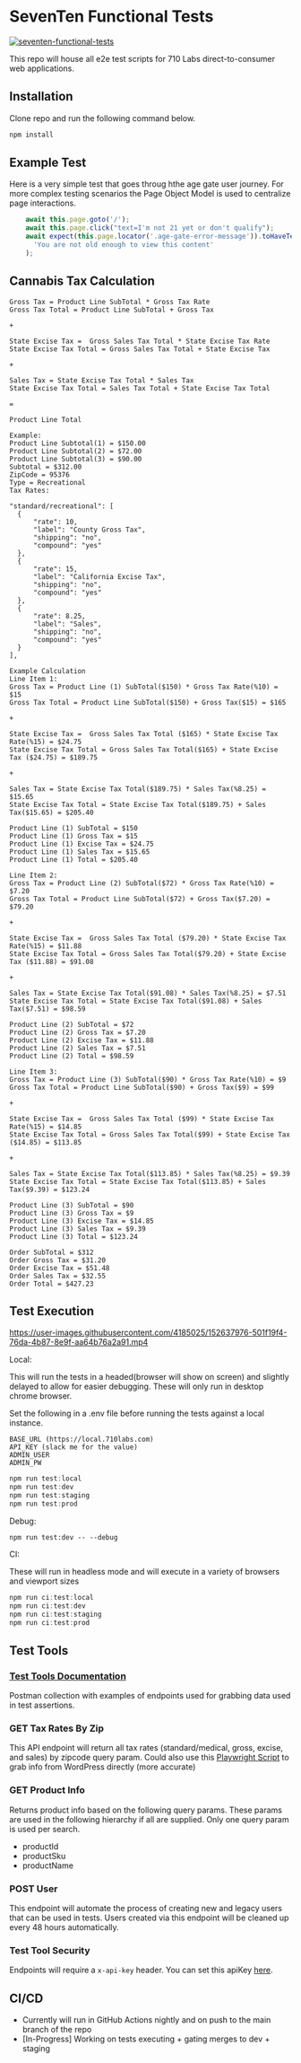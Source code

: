 # SevenTen Functional Tests

[![seventen-functional-tests](https://github.com/710labs/seventen-functional-tests/actions/workflows/playwright.yml/badge.svg)](https://github.com/710labs/seventen-functional-tests/actions/workflows/playwright.yml)

This repo will house all e2e test scripts for 710 Labs direct-to-consumer web applications. 

## Installation

Clone repo and run the following command below. 

```bash
npm install
```

## Example Test
Here is a very simple test that goes throug hthe age gate user journey. For more complex testing scenarios the Page Object Model is used to centralize page interactions. 
```javascript
    await this.page.goto('/');
    await this.page.click("text=I'm not 21 yet or don't qualify");
    await expect(this.page.locator('.age-gate-error-message')).toHaveText(
      'You are not old enough to view this content'
    );
```

## Cannabis Tax Calculation
```
Gross Tax = Product Line SubTotal * Gross Tax Rate
Gross Tax Total = Product Line SubTotal + Gross Tax

+ 

State Excise Tax =  Gross Sales Tax Total * State Excise Tax Rate
State Excise Tax Total = Gross Sales Tax Total + State Excise Tax

+ 

Sales Tax = State Excise Tax Total * Sales Tax
State Excise Tax Total = Sales Tax Total + State Excise Tax Total

=

Product Line Total
```
```
Example:
Product Line Subtotal(1) = $150.00
Product Line Subtotal(2) = $72.00
Product Line Subtotal(3) = $90.00
Subtotal = $312.00
ZipCode = 95376 
Type = Recreational
Tax Rates:

"standard/recreational": [
  {
      "rate": 10,
      "label": "County Gross Tax",
      "shipping": "no",
      "compound": "yes"
  },
  {
      "rate": 15,
      "label": "California Excise Tax",
      "shipping": "no",
      "compound": "yes"
  },
  {
      "rate": 8.25,
      "label": "Sales",
      "shipping": "no",
      "compound": "yes"
  }
],
```
```
Example Calculation
Line Item 1:
Gross Tax = Product Line (1) SubTotal($150) * Gross Tax Rate(%10) = $15
Gross Tax Total = Product Line SubTotal($150) + Gross Tax($15) = $165

+ 

State Excise Tax =  Gross Sales Tax Total ($165) * State Excise Tax Rate(%15) = $24.75
State Excise Tax Total = Gross Sales Tax Total($165) + State Excise Tax ($24.75) = $189.75

+ 

Sales Tax = State Excise Tax Total($189.75) * Sales Tax(%8.25) = $15.65
State Excise Tax Total = State Excise Tax Total($189.75) + Sales Tax($15.65) = $205.40

Product Line (1) SubTotal = $150
Product Line (1) Gross Tax = $15
Product Line (1) Excise Tax = $24.75
Product Line (1) Sales Tax = $15.65
Product Line (1) Total = $205.40

Line Item 2:
Gross Tax = Product Line (2) SubTotal($72) * Gross Tax Rate(%10) = $7.20
Gross Tax Total = Product Line SubTotal($72) + Gross Tax($7.20) = $79.20

+ 

State Excise Tax =  Gross Sales Tax Total ($79.20) * State Excise Tax Rate(%15) = $11.88
State Excise Tax Total = Gross Sales Tax Total($79.20) + State Excise Tax ($11.88) = $91.08

+ 

Sales Tax = State Excise Tax Total($91.08) * Sales Tax(%8.25) = $7.51
State Excise Tax Total = State Excise Tax Total($91.08) + Sales Tax($7.51) = $98.59

Product Line (2) SubTotal = $72
Product Line (2) Gross Tax = $7.20
Product Line (2) Excise Tax = $11.88
Product Line (2) Sales Tax = $7.51
Product Line (2) Total = $98.59

Line Item 3:
Gross Tax = Product Line (3) SubTotal($90) * Gross Tax Rate(%10) = $9
Gross Tax Total = Product Line SubTotal($90) + Gross Tax($9) = $99

+ 

State Excise Tax =  Gross Sales Tax Total ($99) * State Excise Tax Rate(%15) = $14.85
State Excise Tax Total = Gross Sales Tax Total($99) + State Excise Tax ($14.85) = $113.85

+ 

Sales Tax = State Excise Tax Total($113.85) * Sales Tax(%8.25) = $9.39
State Excise Tax Total = State Excise Tax Total($113.85) + Sales Tax($9.39) = $123.24

Product Line (3) SubTotal = $90
Product Line (3) Gross Tax = $9
Product Line (3) Excise Tax = $14.85
Product Line (3) Sales Tax = $9.39
Product Line (3) Total = $123.24

Order SubTotal = $312
Order Gross Tax = $31.20
Order Excise Tax = $51.48
Order Sales Tax = $32.55
Order Total = $427.23
```

## Test Execution 
https://user-images.githubusercontent.com/4185025/152637976-501f19f4-76da-4b87-8e9f-aa64b76a2a91.mp4

Local:

This will run the tests in a headed(browser will show on screen) and slightly delayed to allow for easier debugging. These will only run in desktop chrome browser.

Set the following in a .env file before running the tests against a local instance. 

```
BASE_URL (https://local.710labs.com)
API_KEY (slack me for the value) 
ADMIN_USER
ADMIN_PW
```

```powershell
npm run test:local
npm run test:dev
npm run test:staging
npm run test:prod
```

Debug:
```
npm run test:dev -- --debug
```
CI:

These will run in headless mode and will execute in a variety of browsers and viewport sizes

```powershell
npm run ci:test:local
npm run ci:test:dev
npm run ci:test:staging
npm run ci:test:prod

```

## Test Tools
### [Test Tools Documentation](https://documenter.getpostman.com/view/11482169/UVeDuTqj)

Postman collection with examples of endpoints used for grabbing data used in test assertions.
### GET Tax Rates By Zip
This API endpoint will return all tax rates (standard/medical, gross, excise, and sales) by zipcode query param. Could also use this [Playwright Script](https://gist.github.com/onlyunusedname/c75e8fa21e4516c687202c26c3cfdd76) to grab info from WordPress directly (more accurate)
### GET Product Info
Returns product info based on the following query params. These params are used in the following hierarchy if all are supplied. Only one query param is used per search.

- productId
- productSku
- productName

### POST User
This endpoint will automate the process of creating new and legacy users that can be used in tests. Users created via this endpoint will be cleaned up every 48 hours automatically. 

### Test Tool Security 
Endpoints will require a `x-api-key` header. You can set this apiKey [here](https://dev.710labs.com/wp-admin/options-general.php?page=svntn-testing-api).


## CI/CD
- Currently will run in GitHub Actions nightly and on push to the main branch of the repo
- [In-Progress] Working on tests executing + gating merges to dev + staging


